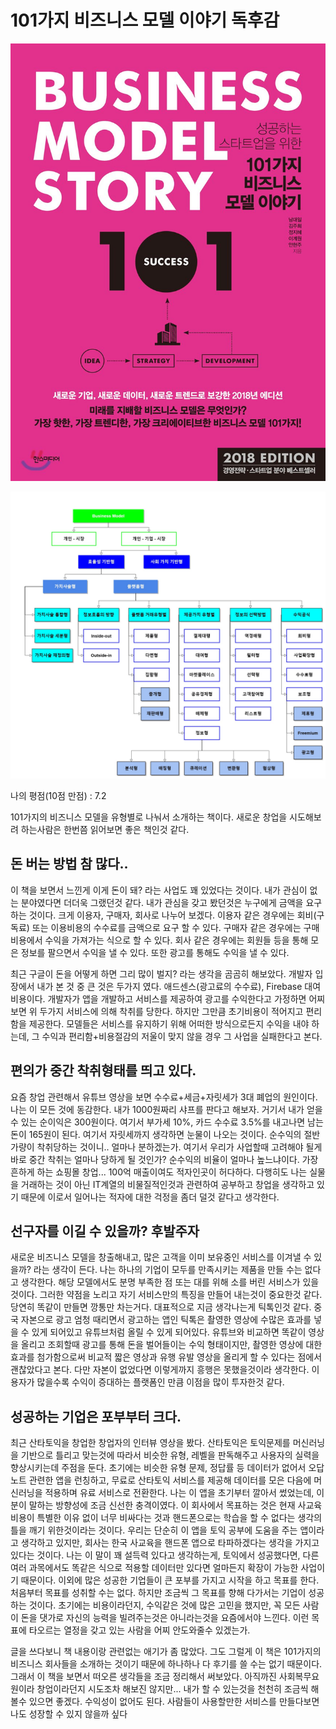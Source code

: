 # 101가지 비즈니스 모델 이야기 독후감
![표지](표지.jpg)

![다이어그램](비즈니스모델.jpg)

나의 평점(10점 만점) : 7.2

101가지의 비즈니스 모델을 유형별로 나눠서 소개하는 책이다. 새로운 창업을 시도해보려 하는사람은 한번쯤 읽어보면 좋은 책인것 같다.

## 돈 버는 방법 참 많다..
이 책을 보면서 느낀게 이게 돈이 돼? 라는 사업도 꽤 있었다는 것이다. 내가 관심이 없는 분야였다면 더더욱 그랬던것 같다. 내가 관심을 갖고 봤던것은 누구에게 금액을 요구하는 것이다. 크게 이용자, 구매자, 회사로 나누어 보겠다. 이용자 같은 경우에는 회비(구독료) 또는 이용비용의 수수료를 금액으로 요구 할 수 있다. 구매자 같은 경우에는 구매비용에서 수익을 가져가는 식으로 할 수 있다. 회사 같은 경우에는 회원들 등을 통해 모은 정보를 팔으면서 수익을 낼 수 있다. 또한 광고를 통해도 수익을 낼 수 있다.

최근 구글이 돈을 어떻게 하면 그리 많이 벌지? 라는 생각을 곰곰히 해보았다. 개발자 입장에서 내가 본 것 중 큰 것은 두가지 였다. 애드센스(광고료의 수수료), Firebase 대여비용이다. 개발자가 앱을 개발하고 서비스를 제공하여 광고를 수익한다고 가정하면 어찌보면 위 두가지 서비스에 의해 착취를 당한다. 하지만 그만큼 초기비용이 적어지고 편리함을 제공한다. 모델들은 서비스를 유지하기 위해 어떠한 방식으로든지 수익을 내야 하는데, 그 수익과 편리함+비용절감의 저울이 맞지 않을 경우 그 사업을 실패한다고 본다.

## 편의가 중간 착취형태를 띄고 있다.
요즘 창업 관련해서 유튜브 영상을 보면 수수료+세금+자릿세가 3대 폐업의 원인이다. 나는 이 모든 것에 동감한다. 내가 1000원짜리 샤프를 판다고 해보자. 거기서 내가 얻을 수 있는 순이익은 300원이다. 여기서 부가세 10%, 카드 수수료 3.5%를 내고나면 남는 돈이 165원이 된다. 여기서 자릿세까지 생각하면 눈물이 나오는 것이다. 순수익의 절반가량이 착취당하는 것이니.. 얼마나 분하겠는가. 여기서 우리가 사업할때 고려해야 될게 바로 중간 착취는 얼마나 당하게 될 것인가? 순수익의 비율이 얼마나 높느냐이다. 가장 흔하게 하는 쇼핑몰 창업... 100억 매출이여도 적자인곳이 허다하다. 다행히도 나는 실물을 거래하는 것이 아닌 IT계열의 비물질적인것과 관련하여 공부하고 창업을 생각하고 있기 때문에 이로서 일어나는 적자에 대한 걱정을 좀더 덜것 같다고 생각한다.

## 선구자를 이길 수 있을까? 후발주자
새로운 비즈니스 모델을 창출해내고, 많은 고객을 이미 보유중인 서비스를 이겨낼 수 있을까? 라는 생각이 든다. 나는 하나의 기업이 모두를 만족시키는 제품을 만들 수는 없다고 생각한다. 해당 모델에서도 분명 부족한 점 또는 대를 위해 소를 버린 서비스가 있을 것이다. 그러한 약점을 노리고 자기 서비스만의 특징을 만들어 내는것이 중요한것 같다. 당연히 똑같이 만들면 깡통만 차는거다. 대표적으로 지금 생각나는게 틱톡인것 같다. 중국 자본으로 광고 엄청 때리면서 광고하는 앱인 틱톡은 촬영한 영상에 수많은 효과를 넣을 수 있게 되어있고 유튜브처럼 올릴 수 있게 되어있다. 유튜브와 비교하면 똑같이 영상을 올리고 조회할때 광고를 통해 돈을 벌어들이는 수익 형태이지만, 촬영한 영상에 대한 효과를 첨가함으로써 비교적 짧은 영상과 유행 유발 영상을 올리게 할 수 있다는 점에서 괜찮았다고 본다. 다만 자본이 없었다면 이렇게까지 흥행은 못했을것이라 생각한다. 이용자가 많을수록 수익이 증대하는 플랫폼인 만큼 이점을 많이 투자한것 같다.

## 성공하는 기업은 포부부터 크다.
최근 산타토익을 창업한 창업자의 인터뷰 영상을 봤다. 산타토익은 토익문제를 머신러닝을 기반으로 틀리고 맞는것에 따라서 비슷한 유형, 레벨을 판독해주고 사용자의 실력을 향상시키는데 주점을 둔다. 초기에는 비슷한 유형 문제, 정답률 등 데이터가 없어서 오답노트 관련한 앱을 런칭하고, 무료로 산타토익 서비스를 제공해 데이터를 모은 다음에 머신러닝을 적용하며 유료 서비스로 전환한다. 나는 이 앱을 초기부터 깔아서 썼었는데, 이분이 말하는 방향성에 조금 신선한 충격이였다. 이 회사에서 목표하는 것은 현재 사교육 비용이 특별한 이유 없이 너무 비싸다는 것과 핸드폰으로는 학습을 할 수 없다는 생각의 틀을 깨기 위한것이라는 것이다. 우리는 단순히 이 앱을 토익 공부에 도움을 주는 앱이라고 생각하고 있지만, 회사는 한국 사교육을 핸드폰 앱으로 타파하겠다는 생각을 가지고 있다는 것이다. 나는 이 말이 꽤 설득력 있다고 생각하는게, 토익에서 성공했다면, 다른 여러 과목에서도 똑같은 식으로 적용할 데이터만 있다면 얼마든지 확장이 가능한 사업이기 때문이다. 이외에 많은 성공한 기업들이 큰 포부를 가지고 시작을 하고 목표를 한다. 처음부터 목표를 성취할 수는 없다. 하지만 조금씩 그 목표를 향해 다가서는 기업이 성공하는 것이다. 초기에는 비용이라던지, 수익같은 것에 많은 고민을 했지만, 꼭 모든 사람이 돈을 댓가로 자신의 능력을 빌려주는것은 아니라는것을 요즘에서야 느낀다. 이런 목표에 타오르는 열정을 갖고 있는 사람을 어찌 안도와줄수 있겠는가.

글을 쓰다보니 책 내용이랑 관련없는 애기가 좀 많았다. 그도 그럴게 이 책은 101가지의 비즈니스 회사들을 소개하는 것이기 때문에 하나하나 다 후기를 쓸 수는 없기 때문이다. 그래서 이 책을 보면서 떠오른 생각들을 조금 정리해서 써보았다. 아직까진 사회복무요원이라 창업이라던지 시도조차 해보진 않지만... 내가 할 수 있는것을 천천히 조금씩 해볼수 있으면 좋겠다. 수익성이 없어도 된다. 사람들이 사용할만한 서비스를 만들다보면 나도 성장할 수 있지 않을까 싶다